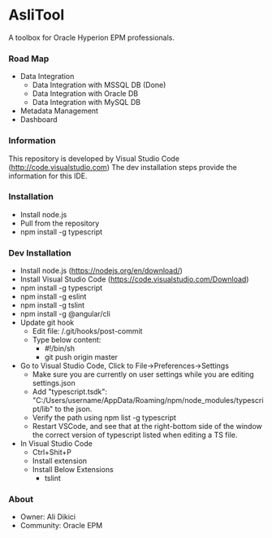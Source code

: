 # AsliTool #

A toolbox for Oracle Hyperion EPM professionals.

### Road Map  ###
* Data Integration
    * Data Integration with MSSQL DB (Done)
    * Data Integration with Oracle DB
    * Data Integration with MySQL DB
* Metadata Management
* Dashboard

### Information ###
This repository is developed by Visual Studio Code (http://code.visualstudio.com)
The dev installation steps provide the information for this IDE.

### Installation ###

* Install node.js
* Pull from the repository
* npm install -g typescript

### Dev Installation ###
* Install node.js (https://nodejs.org/en/download/)
* Install Visual Studio Code (https://code.visualstudio.com/Download)
* npm install -g typescript
* npm install -g eslint
* npm install -g tslint
* npm install -g @angular/cli
* Update git hook
    * Edit file: <project-folder>/.git/hooks/post-commit
    * Type below content:
        * \#!/bin/sh
        * git push origin master
* Go to Visual Studio Code, Click to File->Preferences->Settings
    * Make sure you are currently on user settings while you are editing settings.json
    * Add "typescript.tsdk": "C:/Users/username/AppData/Roaming/npm/node_modules/typescript/lib" to the json.
    * Verify the path using npm list -g typescript
    * Restart VSCode, and see that at the right-bottom side of the window the correct version of typescript listed when editing a TS file.
* In Visual Studio Code 
    * Ctrl+Shit+P
    * Install extension
    * Install Below Extensions
        * tslint

### About ###
* Owner: Ali Dikici
* Community: Oracle EPM
